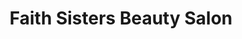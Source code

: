---
title: "Faith Sisters Beauty Salon"
url: /gbarnga/faith-sisters-beauty-salon/
shop: hairdresser
---